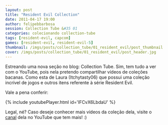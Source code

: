 ```yaml
---
layout: post
title: "Resident Evil Collection"
date: 2011-04-17 19:00
author: felipebbarbosa
session: Collection Tube &#35 01
categories: colecionando collection-tube
tags: [resident-evil, capcom]
games: [resident-evil, resident-evil-5]
thumbnail: /imgs/posts/collection_tube/01_resident_evil/post_thumbnail.jpg
cover: /imgs/posts/collection_tube/01_resident_evil/post_header.jpg
---
```


Estreando uma nova seção no blog: Collection Tube. Sim, tem tudo a ver com o YouTube, pois
nela pretendo compartilhar vídeos de coleções bacanas. Como esta de Laura (Itchytasty06) que
possui uma coleção incrível de jogos e outros itens referente à série Resident Evil.

<!--more-->

Vale a pena conferir:

{% include youtubePlayer.html id='IFCvX6LbdaU' %}

Legal, né? Caso deseje conhecer mais vídeos da coleção dela, visite o [canal](http://goo.gl/7cEFK)
dela no YouTube que tem mais! :)
